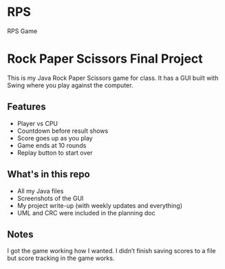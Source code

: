 # RPS
RPS Game 
# Rock Paper Scissors Final Project

This is my Java Rock Paper Scissors game for class. It has a GUI built with Swing where you play against the computer.

## Features
- Player vs CPU
- Countdown before result shows
- Score goes up as you play
- Game ends at 10 rounds
- Replay button to start over

## What's in this repo
- All my Java files
- Screenshots of the GUI
- My project write-up (with weekly updates and everything)
- UML and CRC were included in the planning doc

## Notes
I got the game working how I wanted. I didn’t finish saving scores to a file but score tracking in the game works.
